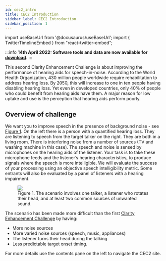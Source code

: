 ```yaml
---
id: cec2_intro
title: CEC2 Introduction
sidebar_label: CEC2 Introduction
sidebar_position: 1
---
```

import useBaseUrl from '@docusaurus/useBaseUrl';
import { TwitterTimelineEmbed } from "react-twitter-embed";

:::info
**14th April 2022: Software tools and data are now available for [download](cec2_download.mdx)**.
:::

This second Clarity Enhancement Challenge is about improving the performance of hearing aids for speech-in-noise. According to the World Health Organization, 430 million people worldwide require rehabilitation to address hearing loss. By 2050, this will increase to one in ten people having disabling hearing loss. Yet even in developed countries, only 40% of people who could benefit from hearing aids have them. A major reason for low uptake and use is the perception that hearing aids perform poorly.

## Overview of challenge

We want you to improve speech in the presence of background noise - see [Figure 1](#fig1). On the left there is a person with a quantified hearing loss. They are listening to speech from the target talker on the right. They are both in a living room. There is interfering noise from a number of sources (TV and washing machine in this case). The speech and noise is sensed by microphones on the hearing aids of the listener. Your task is to take these microphone feeds and the listener’s hearing characteristics, to produce signals where the speech is more intelligible. We will evaluate the success of your processing using an objective speech intelligibility metric. Some entrants will also be evaluated by a panel of listeners with a hearing impairment.

<figure id="fig1">
<img src={useBaseUrl('/img/CEC2/scenario.png')} />
<figcaption>Figure 1. The scenario involves one talker, a listener who rotates their head, and at least two common sources of unwanted sound.</figcaption>
</figure>


The scenario has been made more difficult than the first [Clarity Enhancement Challenge](../cec1/cec1_intro.md) by having:

  - More noise sources
  - More varied noise sources (speech, music, appliances)
  - The listener turns their head during the talking.
  - Less predictable target onset timing.

For more details use the contents pane on the left to navigate the CEC2 site.
